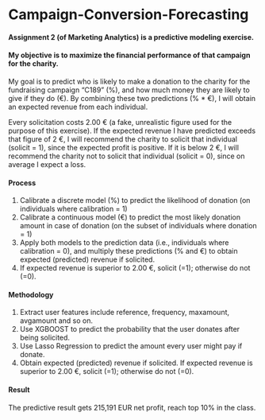 # Campaign-Conversion-Forecasting

#### Assignment 2 (of Marketing Analytics) is a predictive modeling exercise. 
#### My objective is to maximize the financial performance of that campaign for the charity.

My goal is to predict who is likely to make a donation to the charity for the fundraising campaign “C189” (%), 
and how much money they are likely to give if they do (€). 
By combining these two predictions (% * €), I will obtain an expected revenue from each individual.

Every solicitation costs 2.00 € (a fake, unrealistic figure used for the purpose of this exercise).
If the expected revenue I have predicted exceeds that figure of 2 €, I will recommend the charity
to solicit that individual (solicit = 1), since the expected profit is positive. If it is below 2 €, I will
recommend the charity not to solicit that individual (solicit = 0), since on average I expect a loss.

#### Process
1. Calibrate a discrete model (%) to predict the likelihood of donation (on individuals where calibration = 1)
2. Calibrate a continuous model (€) to predict the most likely donation amount in case of
donation (on the subset of individuals where donation = 1)
3. Apply both models to the prediction data (i.e., individuals where calibration = 0), and multiply
these predictions (% and €) to obtain expected (predicted) revenue if solicited.
4. If expected revenue is superior to 2.00 €, solicit (=1); otherwise do not (=0).

#### Methodology
1. Extract user features include reference, frequency, maxamount, avgamount and so on. 
2. Use XGBOOST to predict the probability that the user donates after being solicited.
3. Use Lasso Regression to predict the amount every user might pay if donate.
4. Obtain expected (predicted) revenue if solicited. If expected revenue is superior to 2.00 €, solicit (=1); otherwise do not (=0).

#### Result
The predictive result gets 215,191 EUR net profit, reach top 10% in the class.
